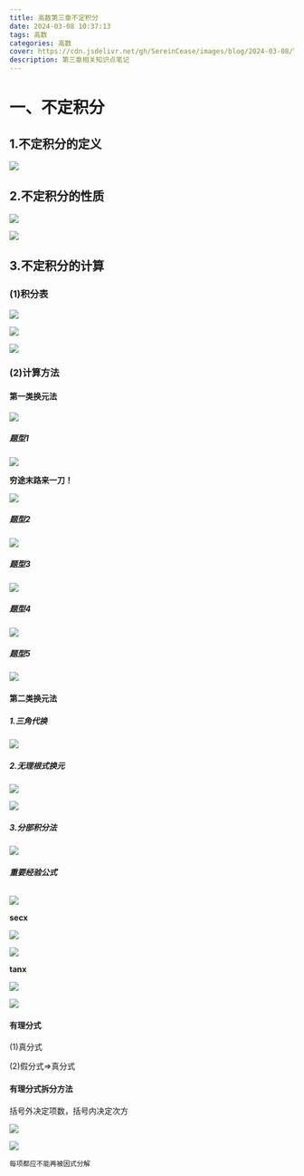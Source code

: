 ```yaml
---
title: 高数第三章不定积分
date: 2024-03-08 10:37:13
tags: 高数
categories: 高数
cover: https://cdn.jsdelivr.net/gh/SereinCease/images/blog/2024-03-08/TXK-72U4-MY-AGJQQY-F-HY-b012f9.jpg
description: 第三章相关知识点笔记
---
```


# 一、不定积分

## 1.不定积分的定义

![](https://cdn.jsdelivr.net/gh/SereinCease/images/blog/2024-03-11/%E4%B8%8D%E5%AE%9A%E7%A7%AF%E5%88%86%E7%9A%84%E5%AE%9A%E4%B9%89-53ad3b.png)

## 2.不定积分的性质

![](https://cdn.jsdelivr.net/gh/SereinCease/images/blog/2024-03-11/%E4%B8%8D%E5%AE%9A%E7%A7%AF%E5%88%86%E6%80%A7%E8%B4%A8-df998c.png)

![](https://cdn.jsdelivr.net/gh/SereinCease/images/blog/2024-03-11/%E5%8E%9F%E5%87%BD%E6%95%B0%E5%AD%98%E5%9C%A8%E5%AE%9A%E7%90%86-e97e64.png)

## 3.不定积分的计算

### (1)积分表

![](https://cdn.jsdelivr.net/gh/SereinCease/images/blog/2024-03-11/image-20240308114839856-97bdc3.png)

![](https://cdn.jsdelivr.net/gh/SereinCease/images/blog/2024-03-11/image-20240308114935911-25f73b.png)

![](https://cdn.jsdelivr.net/gh/SereinCease/images/blog/2024-03-11/image-20240308115004116-efee5b.png)

### (2)计算方法

#### 第一类换元法

![](https://cdn.jsdelivr.net/gh/SereinCease/images/blog/2024-03-11/image-20240308120216242-670970.png)

##### 题型1

![](https://cdn.jsdelivr.net/gh/SereinCease/images/blog/2024-03-11/image-20240308121605560-d1f714.png)

**穷途末路来一刀！**

![](https://cdn.jsdelivr.net/gh/SereinCease/images/blog/2024-03-11/image-20240308120235023-815f95.png)

##### 题型2

![](https://cdn.jsdelivr.net/gh/SereinCease/images/blog/2024-03-11/image-20240310105202782-c6ee91.png)

##### 题型3

![](https://cdn.jsdelivr.net/gh/SereinCease/images/blog/2024-03-11/image-20240310105316318-8bd2e7.png)

##### 题型4

![](https://cdn.jsdelivr.net/gh/SereinCease/images/blog/2024-03-11/image-20240310105337089-ebbe51.png)

##### 题型5

![](https://cdn.jsdelivr.net/gh/SereinCease/images/blog/2024-03-11/image-20240310105351830-665796.png)

#### 第二类换元法

##### 1.三角代换

![](https://cdn.jsdelivr.net/gh/SereinCease/images/blog/2024-03-11/image-20240310112737988-8183c4.png)

##### 2.无理根式换元

![](https://cdn.jsdelivr.net/gh/SereinCease/images/blog/2024-03-11/image-20240310114025396-bb76f7.png)

![](https://cdn.jsdelivr.net/gh/SereinCease/images/blog/2024-03-11/image-20240310114419378-60004e.png)

##### 3.分部积分法

![](https://cdn.jsdelivr.net/gh/SereinCease/images/blog/2024-03-11/image-20240310122753249-9053da.png)

###### **重要经验公式**

![](https://cdn.jsdelivr.net/gh/SereinCease/images/blog/2024-03-11/image-20240310125139793-24faef.png)

**secx**

![](https://cdn.jsdelivr.net/gh/SereinCease/images/blog/2024-03-11/image-20240311093233117-413f9e.png)

![](https://cdn.jsdelivr.net/gh/SereinCease/images/blog/2024-03-11/image-20240311093314171-aedfd4.png)

**tanx**

![](https://cdn.jsdelivr.net/gh/SereinCease/images/blog/2024-03-11/image-20240311093358000-52362b.png)

![](https://cdn.jsdelivr.net/gh/SereinCease/images/blog/2024-03-11/image-20240311093443259-ce8f73.png)

#### 有理分式

(1)真分式

(2)假分式=>真分式

#### 有理分式拆分方法

括号外决定项数，括号内决定次方

![](https://cdn.jsdelivr.net/gh/SereinCease/images/blog/2024-03-11/image-20240311103354463-ef90f9.png)

![](https://cdn.jsdelivr.net/gh/SereinCease/images/blog/2024-03-11/image-20240311105000694-5c512d.png)

`每项都应不能再被因式分解`
